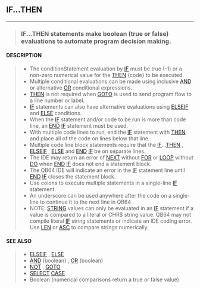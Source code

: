 ## IF...THEN
---
<blockquote>

### IF...THEN statements make boolean (true or false) evaluations to automate program decision making.

</blockquote>

#### DESCRIPTION

<blockquote>

* The conditionStatement evaluation by [IF](./IF.md) must be true (-1) or a non-zero numerical value for the [THEN](./THEN.md) {code} to be executed.
* Multiple conditional evaluations can be made using inclusive [AND](./AND.md) or alternative [OR](./OR.md) conditional expressions.
* [THEN](./THEN.md) is not required when [GOTO](./GOTO.md) is used to send program flow to a line number or label.
* [IF](./IF.md) statements can also have alternative evaluations using [ELSEIF](./ELSEIF.md) and [ELSE](./ELSE.md) conditions.
* When the [IF](./IF.md) statement and/or code to be run is more than code line, an [END](./END.md) [IF](./IF.md) statement must be used.
* With multiple code lines to run, end the [IF](./IF.md) statement with [THEN](./THEN.md) and place all of the code on lines below that line.
* Multiple code line block statements require that the [IF](./IF.md)...[THEN](./THEN.md) , [ELSEIF](./ELSEIF.md) , [ELSE](./ELSE.md) and [END](./END.md) [IF](./IF.md) be on separate lines.
* The IDE may return an error of [NEXT](./NEXT.md) without [FOR](./FOR.md) or [LOOP](./LOOP.md) without [DO](./DO.md) when [END](./END.md) [IF](./IF.md) does not end a statement block.
* The QB64 IDE will indicate an error in the [IF](./IF.md) statement line until [END](./END.md) [IF](./IF.md) closes the statement block.
* Use colons to execute multiple statements in a single-line [IF](./IF.md) statement.
* An underscore can be used anywhere after the code on a single-line to continue it to the next line in QB64 .
* NOTE: [STRING](./STRING.md) values can only be evaluated in an [IF](./IF.md) statement if a value is compared to a literal or CHR$ string value. QB64 may not compile literal [IF](./IF.md) string statements or indicate an IDE coding error. Use [LEN](./LEN.md) or [ASC](./ASC.md) to compare strings numerically.


</blockquote>

#### SEE ALSO

<blockquote>

* [ELSEIF](./ELSEIF.md) , [ELSE](./ELSE.md)
* [AND](./AND.md) (boolean) , [OR](./OR.md) (boolean)
* [NOT](./NOT.md) , [GOTO](./GOTO.md)
* [SELECT](./SELECT.md) [CASE](./CASE.md)
* Boolean (numerical comparisons return a true or false value)

</blockquote>
